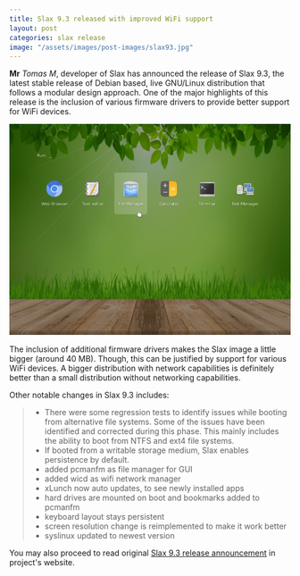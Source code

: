 ```yaml
---
title: Slax 9.3 released with improved WiFi support
layout: post
categories: slax release
image: "/assets/images/post-images/slax93.jpg"
---
```


**Mr** *Tomas M*, developer of Slax has announced the release of Slax 9.3, the latest stable release of Debian based, live GNU/Linux distribution that follows a modular design approach. One of the major highlights of this release is the inclusion of various firmware drivers to provide better support for WiFi devices.

![Application Launcher in Slax 9.3](/assets/images/post-images/slax93.jpg)

The inclusion of additional firmware drivers makes the Slax image a little bigger (around 40 MB). Though, this can be justified by support for various WiFi devices. A bigger distribution with network capabilities is definitely better than a small distribution without networking capabilities.

Other notable changes in Slax 9.3 includes:
> * There were some regression tests to identify issues while booting from alternative file systems. Some of the issues have been identified and corrected during this phase. This mainly includes the ability to boot from NTFS and ext4 file systems.
> * If booted from a writable storage medium, Slax enables persistence by default.
> * added pcmanfm as file manager for GUI
> * added wicd as wifi network manager
> * xLunch now auto updates, to see newly installed apps
> * hard drives are mounted on boot and bookmarks added to pcmanfm
> *  keyboard layout stays persistent
> * screen resolution change is reimplemented to make it work better
> * syslinux updated to newest version

You may also proceed to read original [Slax 9.3 release announcement](https://www.slax.org/blog/24578-Slax-9-3-is-here.html) in project's website.